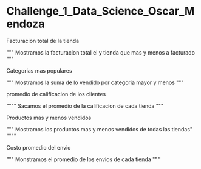 # Challenge_1_Data_Science_Oscar_Mendoza
  Facturacion total de la tienda

  """
  Mostramos la facturacion total el y tienda que mas y menos a facturado 
  """
  
  Categorias mas populares

  """
  Mostramos la suma de lo vendido por categoria mayor y menos
  """
  
  promedio de calificacion de los clientes

  """"
  Sacamos el promedio de la calificacion de cada tienda
  """
  
  Productos mas y menos vendidos

  """
  Mostramos los productos mas y menos vendidos de todas las tiendas"
  """"
  
  Costo promedio del envio

  """
  Monstramos el promedio de los envios de cada tienda
  """
